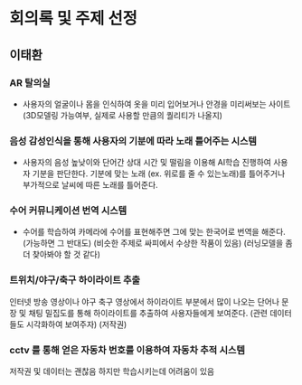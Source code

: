 # 회의록 및 주제 선정


## 이태환
### AR 탈의실
- 사용자의 얼굴이나 몸을 인식하여 옷을 미리 입어보거나 안경을 미리써보는 사이트 (3D모델링 가능여부, 실제로 사용할 만큼의 퀄리티가 나올지)

### 음성 감성인식을 통해 사용자의 기분에 따라 노래 틀어주는 시스템
- 사용자의 음성 높낮이와 단어간 상대 시간 및 떨림을 이용해 AI학습 진행하여 사용자 기분을 판단한다.
기분에 맞는 노래 (ex. 위로를 줄  수 있는노래)를 틀어주거나 부가적으로 날씨에 따른 노래를 틀어준다.



### **수어 커뮤니케이션 번역 시스템**

- 수어를 학습하여 카메라에 수어를 표현해주면 그에 맞는 한국어로 번역을 해준다. (가능하면 그 반대도) (비슷한 주제로 싸피에서 수상한 작품이 있음) (러닝모델을 좀 더 찾아봐야 할 것 같다)

  

### **트위치/야구/축구 하이라이트 추출**

인터넷 방송 영상이나 야구 축구 영상에서 하이라이트 부분에서 많이 나오는 단어나 문장 및 채팅 밀집도를 통해 하이라이트를 추출하여 사용자들에게 보여준다. (관련 데이터들도 시각화하여 보여주자) (저작권)



### cctv 를 통해 얻은 자동차 번호를 이용하여 자동차 추적 시스템

저작권 및 데이터는 괜찮음 하지만 학습시키는데 어려움이 있음

